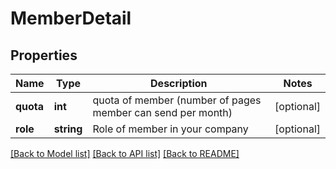 # MemberDetail

## Properties
Name | Type | Description | Notes
------------ | ------------- | ------------- | -------------
**quota** | **int** | quota of member (number of pages member can send per month) | [optional] 
**role** | **string** | Role of member in your company | [optional] 

[[Back to Model list]](../README.md#documentation-for-models) [[Back to API list]](../README.md#documentation-for-api-endpoints) [[Back to README]](../README.md)


